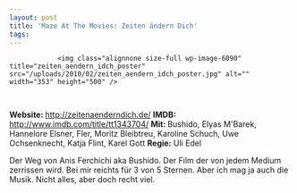 ```yaml
---
layout: post
title: 'Maze At The Movies: Zeiten ändern Dich'
tags:
---
```



                <img class="alignnone size-full wp-image-6090" title="zeiten_aendern_idch_poster" src="/uploads/2010/02/zeiten_aendern_idch_poster.jpg" alt="" width="353" height="500" />
<img class="alignnone size-full wp-image-5898" title="movie_review_3stars" src="/uploads/2010/02/movie_review_3stars.png" alt="" width="75" height="15" />
<p><strong> Website: </strong><a href="http://zeitenaenderndich.de/"> <a href="http://zeitenaenderndich.de/">http://zeitenaenderndich.de/</a></a>
<strong>IMDB: </strong> <a href="http://www.imdb.com/title/tt1343704/"><a href="http://www.imdb.com/title/tt1343704/">http://www.imdb.com/title/tt1343704/</a></a>
<strong>Mit: </strong> Bushido, Elyas M'Barek, Hannelore Elsner, Fler, Moritz Bleibtreu, Karoline Schuch, Uwe Ochsenknecht, Katja Flint, Karel Gott
<strong>Regie:</strong> Uli Edel</p>
<p>Der Weg von Anis Ferchichi aka Bushido. Der Film der von jedem Medium zerrissen wird. Bei mir reichts für 3 von 5 Sternen. Aber ich mag ja auch die Musik. Nicht alles, aber doch recht viel.</p>
